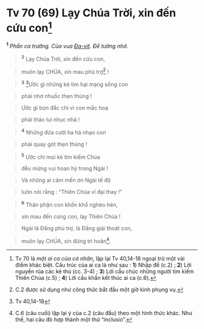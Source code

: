 # Tv 70 (69) Lạy Chúa Trời, xin đến cứu con[^1-d60e3aef-5adc-45c2-9052-0d1026bbc43c]
<sup><b>1</b></sup> *Phần ca trưởng. Của vua [Đa-vít](). Để tưởng nhớ.*


> <sup><b>2</b></sup> Lạy Chúa Trời, xin đến cứu con,
>


> muôn lạy CHÚA, xin mau phù trợ[^2-d60e3aef-5adc-45c2-9052-0d1026bbc43c] !
>


> <sup><b>3</b></sup> [^1@-d60e3aef-5adc-45c2-9052-0d1026bbc43c]Ước gì những kẻ tìm hại mạng sống con
>


> phải nhơ nhuốc thẹn thùng !
>


> Ước gì bọn đắc chí vì con mắc hoạ
>


> phải tháo lui nhục nhã !
>


> <sup><b>4</b></sup> Những đứa cười ha hả nhạo con
>


> phải quay gót thẹn thùng !
>


> <sup><b>5</b></sup> Ước chi mọi kẻ tìm kiếm Chúa
>


> đều mừng vui hoan hỷ trong Ngài !
>


> Và những ai cảm mến ơn Ngài tế độ
>


> luôn nói rằng : “Thiên Chúa vĩ đại thay !”
>


> <sup><b>6</b></sup> Thân phận con khốn khổ nghèo hèn,
>


> xin mau đến cùng con, lạy Thiên Chúa !
>


> Ngài là Đấng phù trợ, là Đấng giải thoát con,
>


> muôn lạy CHÚA, xin đừng trì hoãn[^3-d60e3aef-5adc-45c2-9052-0d1026bbc43c].
>

[^1-d60e3aef-5adc-45c2-9052-0d1026bbc43c]: Tv 70 là *một ai ca của cá nhân*, lặp lại Tv 40,14-18 ngoại trừ một vài điểm khác biệt. Cấu trúc của ai ca là như sau : **1**) Nhập đề (c.2) ; **2**) Lời nguyền rủa các kẻ thù (cc. 3-4) ; **3**) Lời cầu chúc những người tìm kiếm Thiên Chúa (c.5) ; **4**) Lời cầu khẩn kết thúc ai ca (c.6).
[^2-d60e3aef-5adc-45c2-9052-0d1026bbc43c]: C.2 được sử dụng như công thức bắt đầu một giờ kinh phụng vụ.
[^3-d60e3aef-5adc-45c2-9052-0d1026bbc43c]: C.6 (câu cuối) lặp lại ý của c.2 (câu đầu) theo một hình thức khác. Như thế, hai câu đó hợp thành một thứ “inclusio”.
[^1@-d60e3aef-5adc-45c2-9052-0d1026bbc43c]: Tv 40,14-18